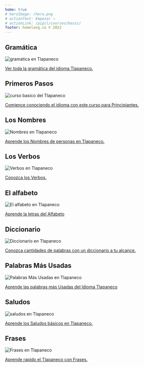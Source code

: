 ```yaml
---
home: true
# heroImage: /hero.png
# actionText: Empezar →
# actionLink: /pipil/courses/basic/
footer: homelang.co © 2022  
---
```


<div class="features">
  <div class="feature">
    <h2>Gramática </h2>
    <img src="/home/grammar.jpg" alt="gramatica en Tlapaneco">
    <p><a href="/mx/tlapaneco/grammar/guide/">Ver toda la gramática del idioma Tlapaneco.</a></p>
  </div>
  <div class="feature">
    <h2>Primeros Pasos</h2>
    <img src="/home/courses.jpg" alt="curso basico del Tlapaneco">
    <p><a href="/mx/tlapaneco/courses/basic/">Comience conociendo el idioma con este curso para Principiantes.</a></p>
  </div>
  <div class="feature">
    <h2>Los Nombres</h2>
    <img src="/home/people.jpg" alt="Nombres en Tlapaneco">
    <p><a href="/mx/tlapaneco/vocabulary/people/">Aprende los Nombres de personas en Tlapaneco.</a></p>
  </div>
   <div class="feature">
    <h2>Los Verbos </h2>
    <img src="/home/verbs.png" alt="Verbos en Tlapaneco">
    <p><a href="/mx/tlapaneco/grammar/verbs/">Conozca los Verbos.</a></p>
  </div>
  <div class="feature">
    <h2>El alfabeto</h2>
    <img src="/home/alphabet.jpg" alt="El alfabeto en Tlapaneco">
    <p><a href="/mx/tlapaneco/grammar/alphabet/">Aprende la letras del Alfabeto</a></p>
  </div>
     <div class="feature">
    <h2>Diccionario</h2>
    <img src="/home/dictionary.jpg" alt="Diccionario en Tlapaneco">
    <p><a href="/mx/tlapaneco/dictionary/">Conozca cantidades de palabras con un diccionario a tu alcance.</a></p>
  </div>
  <div class="feature">
    <h2>Palabras Más Usadas</h2>
    <img src="/home/more_used.jpg" alt="Palabras Más Usadas en Tlapaneco">
    <p><a href="/mx/tlapaneco/vocabulary/more_used/">Aprende las palabras más Usadas del Idioma Tlapaneco</a></p>
  </div>
    <div class="feature">
    <h2>Saludos</h2>
    <img src="/home/greetings.jpg" alt="saludos en Tlapaneco">
    <p><a href="/mx/tlapaneco/vocabulary/greetings/">Aprende los Saludos básicos en Tlapaneco.</a></p>
  </div>
   <div class="feature">
    <h2>Frases</h2>
    <img src="/home/phrases.jpg" alt="Frases en Tlapaneco">
    <p><a href="/mx/tlapaneco/vocabulary/phrases/">Aprende rapido el Tlapaneco con Frases.</a></p>
  </div>
</div>

<!-- <counter/> -->